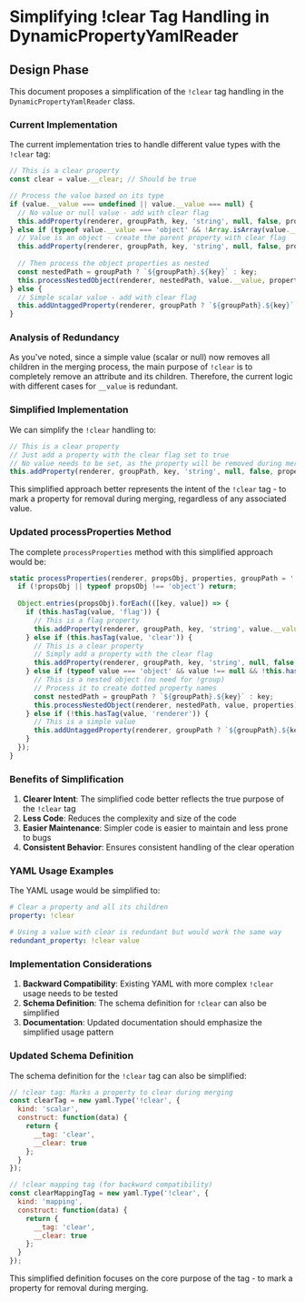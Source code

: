 # Simplifying !clear Tag Handling in DynamicPropertyYamlReader

## Design Phase

This document proposes a simplification of the `!clear` tag handling in the `DynamicPropertyYamlReader` class.

### Current Implementation

The current implementation tries to handle different value types with the `!clear` tag:

```javascript
// This is a clear property
const clear = value.__clear; // Should be true

// Process the value based on its type
if (value.__value === undefined || value.__value === null) {
  // No value or null value - add with clear flag
  this.addProperty(renderer, groupPath, key, 'string', null, false, properties, clear);
} else if (typeof value.__value === 'object' && !Array.isArray(value.__value)) {
  // Value is an object - create the parent property with clear flag
  this.addProperty(renderer, groupPath, key, 'string', null, false, properties, clear);
  
  // Then process the object properties as nested
  const nestedPath = groupPath ? `${groupPath}.${key}` : key;
  this.processNestedObject(renderer, nestedPath, value.__value, properties);
} else {
  // Simple scalar value - add with clear flag
  this.addUntaggedProperty(renderer, groupPath ? `${groupPath}.${key}` : key, value.__value, properties, clear);
}
```

### Analysis of Redundancy

As you've noted, since a simple value (scalar or null) now removes all children in the merging process, the main purpose of `!clear` is to completely remove an attribute and its children. Therefore, the current logic with different cases for `__value` is redundant.

### Simplified Implementation

We can simplify the `!clear` handling to:

```javascript
// This is a clear property
// Just add a property with the clear flag set to true
// No value needs to be set, as the property will be removed during merging
this.addProperty(renderer, groupPath, key, 'string', null, false, properties, true);
```

This simplified approach better represents the intent of the `!clear` tag - to mark a property for removal during merging, regardless of any associated value.

### Updated processProperties Method

The complete `processProperties` method with this simplified approach would be:

```javascript
static processProperties(renderer, propsObj, properties, groupPath = '') {
  if (!propsObj || typeof propsObj !== 'object') return;
  
  Object.entries(propsObj).forEach(([key, value]) => {
    if (this.hasTag(value, 'flag')) {
      // This is a flag property
      this.addProperty(renderer, groupPath, key, 'string', value.__value, true, properties);
    } else if (this.hasTag(value, 'clear')) {
      // This is a clear property
      // Simply add a property with the clear flag
      this.addProperty(renderer, groupPath, key, 'string', null, false, properties, true);
    } else if (typeof value === 'object' && value !== null && !this.hasTag(value, 'renderer')) {
      // This is a nested object (no need for !group)
      // Process it to create dotted property names
      const nestedPath = groupPath ? `${groupPath}.${key}` : key;
      this.processNestedObject(renderer, nestedPath, value, properties);
    } else if (!this.hasTag(value, 'renderer')) {
      // This is a simple value
      this.addUntaggedProperty(renderer, groupPath ? `${groupPath}.${key}` : key, value, properties);
    }
  });
}
```

### Benefits of Simplification

1. **Clearer Intent**: The simplified code better reflects the true purpose of the `!clear` tag
2. **Less Code**: Reduces the complexity and size of the code
3. **Easier Maintenance**: Simpler code is easier to maintain and less prone to bugs
4. **Consistent Behavior**: Ensures consistent handling of the clear operation

### YAML Usage Examples

The YAML usage would be simplified to:

```yaml
# Clear a property and all its children
property: !clear

# Using a value with clear is redundant but would work the same way
redundant_property: !clear value
```

### Implementation Considerations

1. **Backward Compatibility**: Existing YAML with more complex `!clear` usage needs to be tested
2. **Schema Definition**: The schema definition for `!clear` can also be simplified
3. **Documentation**: Updated documentation should emphasize the simplified usage pattern

### Updated Schema Definition

The schema definition for the `!clear` tag can also be simplified:

```javascript
// !clear tag: Marks a property to clear during merging
const clearTag = new yaml.Type('!clear', {
  kind: 'scalar',
  construct: function(data) {
    return { 
      __tag: 'clear', 
      __clear: true
    };
  }
});

// !clear mapping tag (for backward compatibility)
const clearMappingTag = new yaml.Type('!clear', {
  kind: 'mapping',
  construct: function(data) {
    return { 
      __tag: 'clear', 
      __clear: true
    };
  }
});
```

This simplified definition focuses on the core purpose of the tag - to mark a property for removal during merging.
